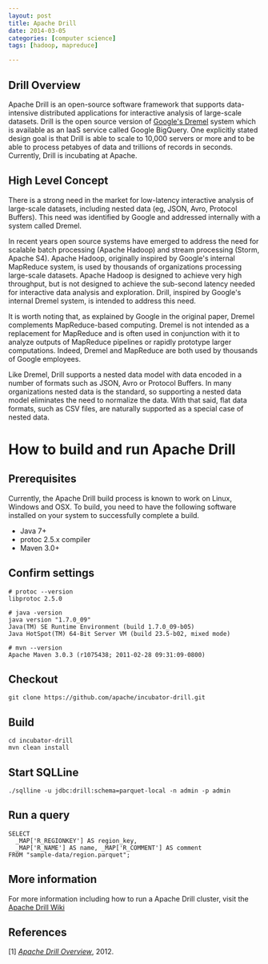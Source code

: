 ```yaml
---
layout: post
title: Apache Drill
date: 2014-03-05 
categories: [computer science]
tags: [hadoop, mapreduce]

---
```


Drill Overview
---

Apache Drill is an open-source software framework that supports data-intensive distributed applications for interactive analysis of large-scale datasets. Drill is the open source version of [Google's Dremel](http://research.google.com/pubs/pub36632.html) system which is available as an IaaS service called Google BigQuery. One explicitly stated design goal is that Drill is able to scale to 10,000 servers or more and to be able to process petabyes of data and trillions of records in seconds. Currently, Drill is incubating at Apache.

High Level Concept
---

There is a strong need in the market for low-latency interactive analysis of large-scale datasets, including nested data (eg, JSON, Avro, Protocol Buffers). This need was identified by Google and addressed internally with a system called Dremel.

In recent years open source systems have emerged to address the need for scalable batch processing (Apache Hadoop) and stream processing (Storm, Apache S4). Apache Hadoop, originally inspired by Google's internal MapReduce system, is used by thousands of organizations processing large-scale datasets. Apache Hadoop is designed to achieve very high throughput, but is not designed to achieve the sub-second latency needed for interactive data analysis and exploration. Drill, inspired by Google's internal Dremel system, is intended to address this need.

It is worth noting that, as explained by Google in the original paper, Dremel complements MapReduce-based computing. Dremel is not intended as a replacement for MapReduce and is often used in conjunction with it to analyze outputs of MapReduce pipelines or rapidly prototype larger computations. Indeed, Dremel and MapReduce are both used by thousands of Google employees.

Like Dremel, Drill supports a nested data model with data encoded in a number of formats such as JSON, Avro or Protocol Buffers. In many organizations nested data is the standard, so supporting a nested data model eliminates the need to normalize the data. With that said, flat data formats, such as CSV files, are naturally supported as a special case of nested data.

# How to build and run Apache Drill

Prerequisites
---

Currently, the Apache Drill build process is known to work on Linux, Windows and OSX.  To build, you need to have the following software installed on your system to successfully complete a build. 
  * Java 7+
  * protoc 2.5.x compiler
  * Maven 3.0+

Confirm settings
---

    # protoc --version
    libprotoc 2.5.0
    
    # java -version
    java version "1.7.0_09"
    Java(TM) SE Runtime Environment (build 1.7.0_09-b05)
    Java HotSpot(TM) 64-Bit Server VM (build 23.5-b02, mixed mode)
    
    # mvn --version
    Apache Maven 3.0.3 (r1075438; 2011-02-28 09:31:09-0800)

Checkout
---

    git clone https://github.com/apache/incubator-drill.git
    
Build
---

    cd incubator-drill
    mvn clean install
    
Start SQLLine
---

    ./sqlline -u jdbc:drill:schema=parquet-local -n admin -p admin

Run a query
---

    SELECT 
      _MAP['R_REGIONKEY'] AS region_key, 
      _MAP['R_NAME'] AS name, _MAP['R_COMMENT'] AS comment
    FROM "sample-data/region.parquet";
    
More information 
---

For more information including how to run a Apache Drill cluster, visit the [Apache Drill Wiki](https://cwiki.apache.org/confluence/display/DRILL/Apache+Drill+Wiki)




References
---
[1] [*Apache Drill Overview*](http://incubator.apache.org/drill/drill_overview.html), 2012.

